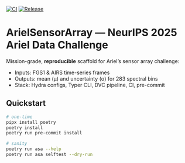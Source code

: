 [![CI](https://github.com/bartytime4life/ArielSensorArray/actions/workflows/ci.yml/badge.svg)](https://github.com/bartytime4life/ArielSensorArray/actions/workflows/ci.yml) [![Release](https://github.com/bartytime4life/ArielSensorArray/actions/workflows/release.yml/badge.svg)](https://github.com/bartytime4life/ArielSensorArray/actions/workflows/release.yml)

# ArielSensorArray — NeurIPS 2025 Ariel Data Challenge

Mission-grade, **reproducible** scaffold for Ariel’s sensor array challenge:
- Inputs: FGS1 & AIRS time-series frames
- Outputs: mean (μ) and uncertainty (σ) for 283 spectral bins
- Stack: Hydra configs, Typer CLI, DVC pipeline, CI, pre-commit

## Quickstart
```bash
# one-time
pipx install poetry
poetry install
poetry run pre-commit install

# sanity
poetry run asa --help
poetry run asa selftest --dry-run
```
